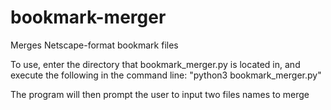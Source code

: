 # bookmark-merger
Merges Netscape-format bookmark files

To use, enter the directory that bookmark_merger.py is located in, and execute the following in the command line:
"python3 bookmark_merger.py"

The program will then prompt the user to input two files names to merge
